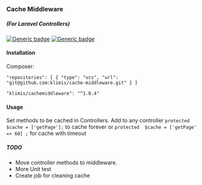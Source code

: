 ### Cache Middleware 
##### (For Laravel Controllers)
[![Generic badge](https://img.shields.io/badge/stable-1.0.4-<COLOR>.svg)](https://shields.io/)
[![Generic badge](https://img.shields.io/badge/licence-MIT-BROWN.svg)](https://shields.io/)

#### Installation
Composer:

`"repositories": [
         {
             "type": "vcs",
             "url":  "git@github.com:klimis/cache-middleware.git"
         }
     ]`

`"klimis/cachemiddleware": "^1.0.4"`     
#### Usage
Set methods to be cached in Controllers. Add to any controller `protected $cache = ['getPage'];` to cache forever or 
`protected  $cache = ['getPage' => 60] ;` for cache with timeout


##### TODO
* Move controller methods to middleware.
* More Unit test
* Create job for cleaning cache 

